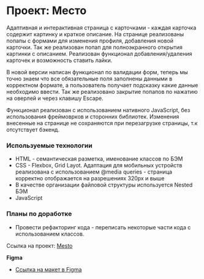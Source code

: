 # Проект: Место

Адаптивная и интерактивная страница с карточками - каждая карточка содержит картинку и краткое описание. На странице реализованы попапы с формами для изменения профиля, добавления новой карточки. Так же реализован попап для полноэкранного открытия картинки с описанием.
Реализован функционал добавления/удаления карточек и возможность ставить лайки. 

В новой версии написан функционал по валидации форм, теперь мы точно знаем что все обязательные поля заполнены данными в корректном формате, а пользователь получает подсказку какие данные необходимо ввести.
Так же реализовано закрытие попапов по нажатию на оверлей и через клавишу Escape.

Функционал реализован с использованием нативного JavaScript, без использования фреймоврков и сторонних библиотек. Изменения внесенные на странице не сохраняются при перезагрузке страницы, т.к отсутствует бэкенд.

### Используемые технологии

* HTML - семантическая разметка, именование классов по БЭМ
* CSS - Flexbox, Grid Layot. Адаптация для мобильных устройств реализована с использованием @media queries - страница корректно отображается на разрешениях 320px и выше
* В качестве организации файловой структуры используется Nested БЭМ
* JavaScript

### Планы по доработке
* Провести рефакторинг кода - переписать некоторые части кода с использованием классов.


Ссылка на проект: [Mesto](https://ammosoff.github.io/mesto/)

**Figma**

* [Ссылка на макет в Figma](https://www.figma.com/file/2cn9N9jSkmxD84oJik7xL7/JavaScript.-Sprint-4?node-id=0%3A1)



